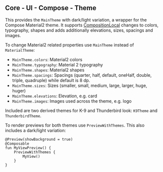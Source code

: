 ## Core - UI - Compose - Theme

This provides the `MainTheme` with dark/light variation, a wrapper for the Compose Material2 theme. It supports [CompositionLocal](https://developer.android.com/jetpack/compose/compositionlocal) changes to colors, typography, shapes and adds additionally elevations, sizes, spacings and images.

To change Material2 related properties use `MainTheme` instead of `MaterialTheme`: 

- `MainTheme.colors`: Material2 colors
- `MainTheme.typography`: Material 2 typography
- `MainTheme.shapes`: Material2 shapes
- `MainTheme.spacings`: Spacings (quarter, half, default, oneHalf, double, triple, quadruple) while default is 8 dp.
- `MainTheme.sizes`: Sizes (smaller, small, medium, large, larger, huge, huger)
- `MainTheme.elevations`: Elevation, e.g. card
- `MainTheme.images`: Images used across the theme, e.g. logo

Included are two derived themes for K-9 and Thunderbird look: `K9Theme` and `ThunderbirdTheme`.

To render previews for both themes use `PreviewWithThemes`. This also includes a dark/light variation:

```
@Preview(showBackground = true)
@Composable
fun MyViewPreview() {
    PreviewWithThemes {
        MyView()
    }
}
```
